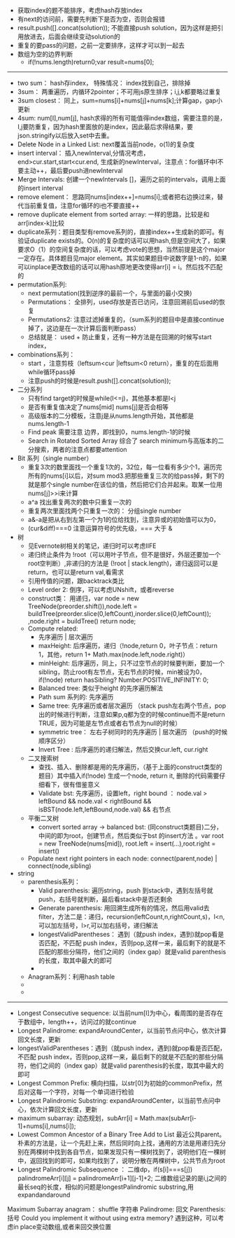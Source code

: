 * 获取index的题不能排序，考虑hash存放index
* 有next的访问前，需要先判断下是否为空，否则会报错
* result.push([].concat(solution)); 不能直接push solution，因为这样是把引用放进去，后面会继续变动solution的
* 重复的要pass的问题，之前一定要排序，这样才可以到一起去
* 数组为空的边界判断 
    * if(!nums.length)return0;var result=nums[0];

---



* two sum： hash存index， 特殊情况： index找到自己，排除掉
* 3sum： 两重遍历，内循环2pointer；不可用js原生排序；i,j,k都要略过重复
* 3sum closest： 同上，sum=nums[i]+nums[j]+nums[k];计算gap，gap小更新
* 4sum: num[I],num[j], hash求得的所有可能值得index数组，需要注意的是，I,j要防重复，因为hash里面放的是index，因此最后求得结果，要json.stringify以后放入set中去重。
* Delete Node in a Linked List:  next覆盖当前node，o(1)的复杂度
* insert interval： 插入newInterval,分情况考虑，end>cur.start,start<cur.end, 生成新的newInterval，注意点：for循环中I不要主动++，最后要push进newInterval
* Merge Intervals: 创建一个newIntervals []，遍历之前的intervals，调用上面的insert interval
* remove element： 思路同nums[index++]=nums[i];或者把右边换过来，替代当前重复值，注意for循环的i也不要直接++
* remove duplicate element from sorted array: 一样的思路，比较是和 arr[index-k]比较
* duplicate系列：题目类型有remove系列的，直接index++生成新的即可。有验证duplicate exists的。O(n)的复杂度的话可以用hash,但是空间大了，如果要求O（1）的空间复杂度的话，可以考虑vote的思想，当然前提是这个major一定存在。具体题目见major element。其实如果题目中说数字是1-n的，如果可以inplace更改数组的话可以用hash原地更改使得arr[i] = i。然后找不匹配的
* permutation系列: 
    * next permutation(找到逆序的最前一个，与里面的最小交换)
    * Permutations： 全排列，used存放是否已访问，注意回溯前后used的恢复
    * Permutations2: 注意过滤掉重复的，（sum系列的题目中是直接continue掉了，这边是在一次计算后面判断pass）
    * 总结就是： used + 防止重复，还有一种方法是在回溯的时候写start index，
* combinations系列： 
    * start ，注意剪枝（leftsum<cur |leftsum<0 return），重复的在后面用while循环pass掉
    * 注意push的时候是result.push([].concat(solution));
* 二分系列
    * 只有find target的时候是while(I<=j)，其他基本都是I<j
    * 是否有重复值决定了nums[mid] nums[j]是否会相等
    * 高级版本的二分模板，注意j是从nums.length开始，其他都是nums.length-1
    * Find peak 需要注意 边界，即找到0，nums.length-1的时候
    * Search in Rotated Sorted Array 综合了 search minimum与高版本的二分搜索，两者的注意点都要attention
* Bit 系列（single number）
    * 重复3次的数里面找一个重复1次的，32位，每一位看有多少个1，遍历完所有的nums[i]以后，对sum mod3.把那些重复三次的给pass掉，剩下的就是那个single number在该位的值，然后把它们合并起来。取某一位用nums[j]>>i来计算
    * a^a  找出重复两次的数中只重复一次的
    * 重复两次里面找两个只重复一次的： 分组single number
    * a&-a是把从右到左第一个为1的位给找到，注意异或的初始值可以为0，
    * (cur&diff)===0 注意运算符号的优先级，=== 大于 &
* 树
    * 见Evernote树相关的笔记，递归时可以考虑IIFE
    * 递归终止条件为 !root（可以用叶子节点，但不是很好，外层还要加一个root空判断）,非递归的方法是 (!root | stack.length)，递归返回可以是return，也可以是return val,看需求
    * 引用传值的问题，跟backtrack类比
    * Level order 2: 倒序，可以考虑UNshift，或者reverse
    * construct类： 用递归，var node = new TreeNode(preorder.shift()),node.left = buildTree(preorder.slice(0,leftCount),inorder.slice(0,leftCount)); ,node.right = buildTree() return node;
    * Compute related:
        * 先序遍历 | 层次遍历 
        * maxHeight: 后序遍历，递归（!node,return 0，叶子节点：return 1，其他，return 1+ Math.max(node.left,node.right)）
        * minHeight: 后序遍历，同上，只不过空节点的时候要判断，要加一个sibling，防止root有左节点，无右节点的时候，min被设为0，if(!node) return hasSibling? Number.POSITIVE_INFINITY: 0;
        * Balanced tree: 类似于height 的先序遍历解法
        * Path sum 系列的: 先序遍历
        * Same tree: 先序遍历或者层次遍历 （stack push左右两个节点，pop出的时候进行判断，注意如果p,q都为空的时候continue而不是return TRUE，因为可能是左节点或者右节点为null的时候）
        * symmetric tree： 左右子树同时的先序遍历 | 层次遍历 （push的时候顺序区分） 
        * Invert Tree : 后序遍历的递归解法，然后交换cur.left, cur.right 
    * 二叉搜索树
        * 查找、插入、删除都是用的先序遍历，（基于上面的construct类型的题目）其中插入if(!node) 生成一个node, return it, 删除的代码需要仔细看下，很有借鉴意义
        * Validate bst: 先序遍历，设置left，right bound ： node.val > leftBound && node.val < rightBound && isBST(node.left,leftBound,node.val) && 右节点
    * 平衡二叉树
        * convert sorted array -> balanced bst: (同construct类题目)二分，中间的即为root，创建节点，然后类似于bst 的insert方法 。var root = new TreeNode(nums[mid]), root.left = insert(…),root.right = insert()
    * Populate next right pointers in each node: connect(parent,node) | connect(node,sibling)
* string
    * parenthesis系列： 
        * Valid parenthesis: 遍历string，push 到stack中，遇到左括号就push，右括号就判断，最后看stack中是否还剩余
        * Generate parenthesis: 用回溯生成所有的情况，然后用valid去filter，方法二是：递归，recursion(leftCount,n,rightCount,s)，l<n,可以加左括号，l>r,可以加右括号，递归解法
        * longestValidParentheses： 遇到（就push index，遇到)就pop看是否匹配，不匹配 push index，否则pop,这样一来，最后剩下的就是不匹配的那些分隔符，他们之间的（index gap）就是valid parenthesis的长度，取其中最大的即可
        * 
    * Anagram系列：利用hash table 
    * 
    *

---

- Longest Consecutive sequence: 以当前num[I]为中心，看周围的是否存在于数组中，length++，访问过的就continue
- Longest  Palindrome: expandAroundCenter，以当前节点问中心，依次计算回文长度，更新
- longestValidParentheses：遇到（就push index，遇到)就pop看是否匹配，不匹配 push index，否则pop,这样一来，最后剩下的就是不匹配的那些分隔符，他们之间的（index gap）就是valid parenthesis的长度，取其中最大的即可
- Longest Common Prefix: 横向扫描，以str[0]为初始的commonPrefix，然后对这每一个字符，对每一个单词进行检验
- Longest Palindromic Substring: expandAroundCenter，以当前节点问中心，依次计算回文长度，更新
- maximum subarray: 动态规划，subArr[i] = Math.max(subArr[i-1]+nums[i],nums[i]);
- Lowest Common Ancestor of a Binary Tree Add to List
最近公共parent。朴素的方法是，让一个先赶上来，然后同时向上找，通用的方法是用递归先分别在两棵树中找到各自节点，如果发现只有一棵树找到了，说明他们在一棵树中，返回找到的即可，如果均找到了，说明分散在两棵树中，公共节点为root
- Longest Palindromic Subsequence ： 二维dp，if(s[i]===s[j]) palindromeArr[i][j] = palindromeArr[i+1][j-1]+2; 二维数组记录的是i,j之间的最长seq的长度，相似的问题是longestPalindromic substring,用expandandaround


Maximum Subarray 
anagram： shuffle 字符串
Palindrome: 回文
Parenthesis: 括号
Could you implement it without using extra memory?
遇到这种，可以考虑in place变动数组,或者来回交换位置



